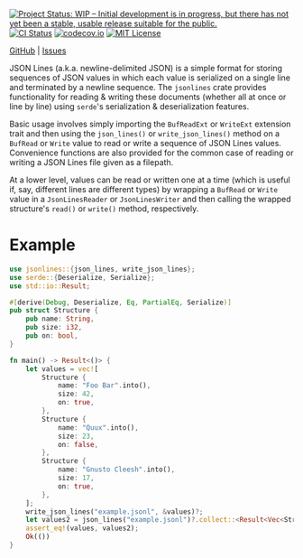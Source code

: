 [![Project Status: WIP – Initial development is in progress, but there has not yet been a stable, usable release suitable for the public.](https://www.repostatus.org/badges/latest/wip.svg)](https://www.repostatus.org/#wip) <!-- [![Project Status: Active – The project has reached a stable, usable state and is being actively developed.](https://www.repostatus.org/badges/latest/active.svg)](https://www.repostatus.org/#active) -->
[![CI Status](https://github.com/jwodder/jsonlines/actions/workflows/test.yml/badge.svg)](https://github.com/jwodder/jsonlines/actions/workflows/test.yml)
[![codecov.io](https://codecov.io/gh/jwodder/jsonlines/branch/master/graph/badge.svg)](https://codecov.io/gh/jwodder/jsonlines)
[![MIT License](https://img.shields.io/github/license/jwodder/jsonlines.svg)](https://opensource.org/licenses/MIT)

[GitHub](https://github.com/jwodder/jsonlines) <!-- | [crates.io](https://crates.io/crates/jsonlines) | [Documentation](https://docs.rs/jsonlines) --> | [Issues](https://github.com/jwodder/jsonlines/issues)

JSON Lines (a.k.a. newline-delimited JSON) is a simple format for storing
sequences of JSON values in which each value is serialized on a single line and
terminated by a newline sequence.  The `jsonlines` crate provides functionality
for reading & writing these documents (whether all at once or line by line)
using `serde`'s serialization & deserialization features.

Basic usage involves simply importing the `BufReadExt` or `WriteExt` extension
trait and then using the `json_lines()` or `write_json_lines()` method on a
`BufRead` or `Write` value to read or write a sequence of JSON Lines values.
Convenience functions are also provided for the common case of reading or
writing a JSON Lines file given as a filepath.

At a lower level, values can be read or written one at a time (which is useful
if, say, different lines are different types) by wrapping a `BufRead` or
`Write` value in a `JsonLinesReader` or `JsonLinesWriter` and then calling the
wrapped structure's `read()` or `write()` method, respectively.

Example
=======

```rust
use jsonlines::{json_lines, write_json_lines};
use serde::{Deserialize, Serialize};
use std::io::Result;

#[derive(Debug, Deserialize, Eq, PartialEq, Serialize)]
pub struct Structure {
    pub name: String,
    pub size: i32,
    pub on: bool,
}

fn main() -> Result<()> {
    let values = vec![
        Structure {
            name: "Foo Bar".into(),
            size: 42,
            on: true,
        },
        Structure {
            name: "Quux".into(),
            size: 23,
            on: false,
        },
        Structure {
            name: "Gnusto Cleesh".into(),
            size: 17,
            on: true,
        },
    ];
    write_json_lines("example.jsonl", &values)?;
    let values2 = json_lines("example.jsonl")?.collect::<Result<Vec<Structure>>>()?;
    assert_eq!(values, values2);
    Ok(())
}
```

